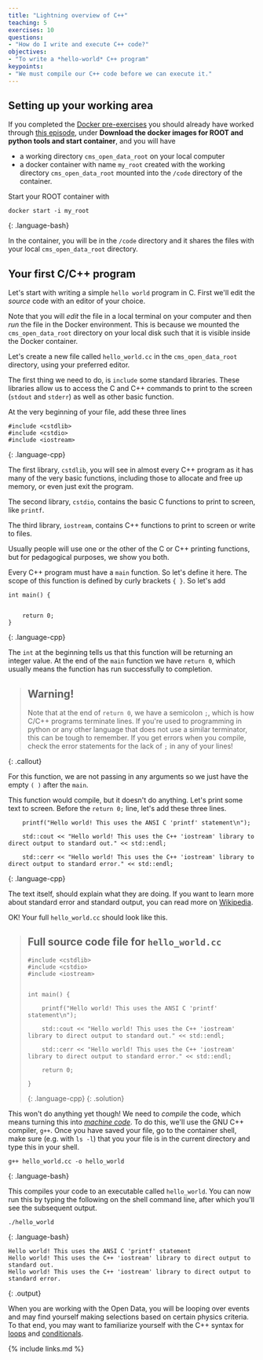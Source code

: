 ```yaml
---
title: "Lightning overview of C++"
teaching: 5
exercises: 10
questions:
- "How do I write and execute C++ code?"
objectives:
- "To write a *hello-world* C++ program"
keypoints:
- "We must compile our C++ code before we can execute it."
---
```


## Setting up your working area

If you completed the [Docker pre-exercises](https://cms-opendata-workshop.github.io/workshop2022-lesson-docker/) 
you should already have worked through 
[this episode](https://cms-opendata-workshop.github.io/workshop2022-lesson-docker/03-docker-for-cms-opendata/index.html), under **Download the docker images for ROOT and python tools and start container**, and you will have

- a working directory `cms_open_data_root` on your local computer
- a docker container with name `my_root` created with the working directory `cms_open_data_root` mounted into the `/code` directory of the container.

Start your ROOT container with

~~~
docker start -i my_root
~~~
{: .language-bash}

In the container, you will be in the `/code` directory and it shares the files with your local `cms_open_data_root` directory.


## Your first C/C++ program

Let's start with writing a simple `hello world` program in C. First we'll edit the
*source* code with an editor of your choice. 

Note that you will
*edit* the file in a local terminal on your computer and then *run* the file 
in the Docker environment. This is because we mounted the `cms_open_data_root` directory
on your local disk such that it is visible inside the Docker container.

Let's create a new file called `hello_world.cc` in the `cms_open_data_root` directory, using your preferred editor. 

The first thing we need to do, is `include` some standard libraries. These libraries
allow us to access the C and C++ commands to print to the screen (`stdout` and `stderr`) as
well as other basic function.

At the very beginning of your file, add these three lines

~~~
#include <cstdlib>
#include <cstdio>
#include <iostream>
~~~
{: .language-cpp}

The first library, `cstdlib`, you will see in almost every C++ program as it has many of the very
basic functions, including those to allocate and free up memory, or even just exit the program.

The second library, `cstdio`, contains the basic C functions to print to screen, like `printf`.

The third library, `iostream`, contains C++ functions to print to screen or write to files.

Usually people will use one or the other of the C or C++ printing functions, but for pedagogical purposes,
we show you both.

Every C++ program must have a `main` function. So let's define it here. The scope of this function
is defined by curly brackets `{ }`. So let's add

~~~
int main() {


    return 0;
}
~~~
{: .language-cpp}

The `int` at the beginning tells us that this function will be returning an integer value. At the end of
the `main` function we have `return 0`, which usually means the function has run successfully to completion.

> ## Warning!
> Note that at the end of `return 0`, we have a semicolon `;`, which is how C/C++ programs terminate lines.
> If you're used to programming in python or any other language that does not use a similar terminator, this
> can be tough to remember. If you get errors when you compile, check the error statements for the lack
> of `;` in any of your lines!
>
{: .callout}

For this function, we are not passing in any arguments so we just have the empty `( )` after the `main`.

This function would compile, but it doesn't do anything. Let's print some text to screen. Before
the `return 0;` line, let's add these three lines.

~~~
    printf("Hello world! This uses the ANSI C 'printf' statement\n");

    std::cout << "Hello world! This uses the C++ 'iostream' library to direct output to standard out." << std::endl;

    std::cerr << "Hello world! This uses the C++ 'iostream' library to direct output to standard error." << std::endl;
~~~
{: .language-cpp}

The text itself, should explain what they are doing. If you want to learn more about standard error and standard
output, you can read more on [Wikipedia](https://en.wikipedia.org/wiki/Standard_streams).

OK! Your full `hello_world.cc` should look like this.

> ## Full source code file for `hello_world.cc`
> ~~~
> #include <cstdlib>
> #include <cstdio>
> #include <iostream>
>
>
> int main() {
>
>     printf("Hello world! This uses the ANSI C 'printf' statement\n");
>
>     std::cout << "Hello world! This uses the C++ 'iostream' library to direct output to standard out." << std::endl;
>
>     std::cerr << "Hello world! This uses the C++ 'iostream' library to direct output to standard error." << std::endl;
>
>     return 0;
>
> }
> ~~~
> {: .language-cpp}
{: .solution}

This won't do anything yet though! We need to *compile* the code, which means turning this into
[*machine code*](https://en.wikipedia.org/wiki/Machine_code). To do this, we'll use the GNU C++ compiler, `g++`.
Once you have saved your file, go to the container shell, make sure (e.g. with `ls -l`) that you your file is in the current directory and type this in your shell.

~~~
g++ hello_world.cc -o hello_world

~~~
{: .language-bash}

This compiles your code to an executable called `hello_world`. You can now run this by typing the following on
the shell command line, after which you'll see the subsequent output.

~~~
./hello_world
~~~
{: .language-bash}
~~~
Hello world! This uses the ANSI C 'printf' statement
Hello world! This uses the C++ 'iostream' library to direct output to standard out.
Hello world! This uses the C++ 'iostream' library to direct output to standard error.
~~~
{: .output}

When you are working with the Open Data, you will be looping over events
and may find yourself making selections based on certain physics criteria.
To that end, you may want to familiarize yourself with the C++ syntax for
[loops](https://www.w3schools.com/cpp/cpp_for_loop.asp)
and
[conditionals](https://www.w3schools.com/cpp/cpp_conditions.asp).



{% include links.md %}
